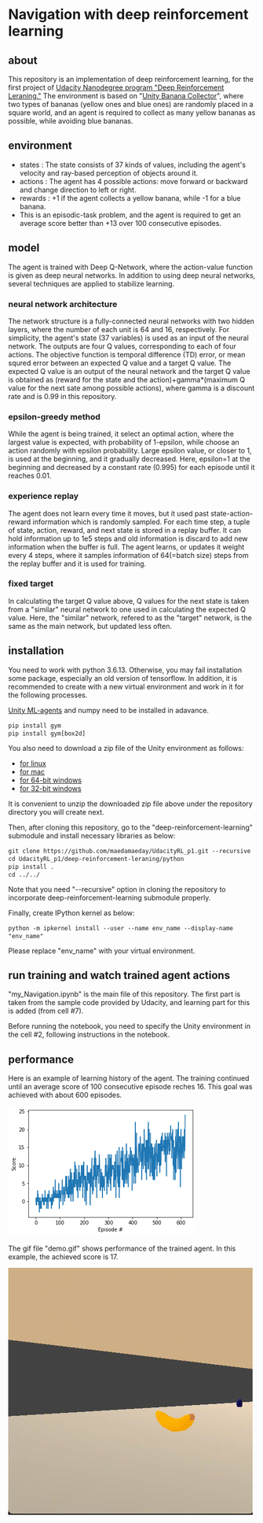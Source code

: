 # Navigation with deep reinforcement learning

## about
This repository is an implementation of deep reinforcement learning,
for the first project of [Udacity Nanodegree program "Deep Reinforcement Leraning."](https://www.udacity.com/course/deep-reinforcement-learning-nanodegree--nd893)
The environment is based on "[Unity Banana Collector](https://github.com/ostamand/banana-collector)",
where two types of bananas (yellow ones and blue ones) are randomly placed in a square world,
and an agent is required to collect as many yellow bananas as possible,
while avoiding blue bananas.

## environment
 - states : The state consists of 37 kinds of values,
including the agent's velocity and ray-based perception of objects around it.
 - actions : The agent has 4 possible actions:
move forward or backward and change direction to left or right.
 - rewards : +1 if the agent collects a yellow banana,
 while -1 for a blue banana.
 - This is an episodic-task problem,
 and the agent is required to get an average score better than +13
 over 100 consecutive episodes.

## model
The agent is trained with Deep Q-Network,
where the action-value function is given as deep neural networks.
In addition to using deep neural networks,
several techniques are applied to stabilize learning.
### neural network architecture
The network structure is a fully-connected neural networks
with two hidden layers, where the number of each unit is 64 and 16, respectively.
For simplicity, the agent's state (37 variables) is used
as an input of the neural network.
The outputs are four Q values, corresponding to each of four actions.
The objective function is temporal difference (TD) error,
or mean squred error between an expected Q value and a target Q value.
The expected Q value is an output of the neural network
and the target Q value is obtained as (reward for the state and the action)+gamma*(maximum Q value for the next sate among possible actions),
where gamma is a discount rate and is 0.99 in this repository. 
### epsilon-greedy method
While the agent is being trained,
it select an optimal action, where the largest value is expected,
with probability of 1-epsilon,
while choose an action randomly with epsilon probability.
Large epsilon value, or closer to 1, is used at the beginning,
and it gradually decreased.
Here, epsilon=1 at the beginning
and decreased by a constant rate (0.995) for each episode until it reaches 0.01.
### experience replay
The agent does not learn every time it moves,
but it used past state-action-reward information which is randomly sampled.
For each time step, a tuple of state, action, reward, and next state is stored
in a replay buffer.
It can hold information up to 1e5 steps
and old information is discard to add new information when the buffer is full.
The agent learns, or updates it weight every 4 steps,
where it samples information of 64(=batch size) steps from the replay buffer
and it is used for training.
### fixed target
In calculating the target Q value above, Q values for the next state is taken from a "similar" neural network to one used in calculating the expected Q value.
Here, the "similar" network, refered to as the "target" network,
is the same as the main network,
but updated less often.

## installation
You need to work with python 3.6.13.
Otherwise, you may fail installation some package,
especially an old version of tensorflow.
In addition, it is recommended to create with a new virtual environment
and work in it for the following processes.

[Unity ML-agents](https://github.com/openai/gym) and numpy need to be installed in adavance. 

```
pip install gym
pip install gym[box2d]
```

You also need to download a zip file of the Unity environment as follows:
 - [for linux](https://s3-us-west-1.amazonaws.com/udacity-drlnd/P1/Banana/Banana_Linux.zip)
 - [for mac](https://s3-us-west-1.amazonaws.com/udacity-drlnd/P1/Banana/Banana.app.zip)
 - [for 64-bit windows](https://s3-us-west-1.amazonaws.com/udacity-drlnd/P1/Banana/Banana_Windows_x86_64.zip)
 - [for 32-bit windows](https://s3-us-west-1.amazonaws.com/udacity-drlnd/P1/Banana/Banana_Windows_x86.zip)

It is convenient to unzip the downloaded zip file above
under the repository directory you will create next.


Then, after cloning this repository, go to the "deep-reinforcement-learning" submodule and install necessary libraries as below:

```
git clone https://github.com/maedamaeday/UdacityRL_p1.git --recursive
cd UdacityRL_p1/deep-reinforcement-leraning/python
pip install .
cd ../../
```

Note that you need "--recursive" option in cloning the repository
to incorporate deep-reinforcement-learning submodule properly.

Finally, create IPython kernel as below:

```
python -m ipkernel install --user --name env_name --display-name "env_name"
```

Please replace "env_name" with your virtual environment.


## run training and watch trained agent actions
"my_Navigation.ipynb" is the main file of this repository.
The first part is taken from the sample code provided by Udacity,
and learning part for this is added (from cell #7).

Before running the notebook,
you need to specify the Unity environment in the cell #2,
following instructions in the notebook.


## performance
Here is an example of learning history of the agent.
The training continued until an average score of 100 consecutive episode
reches 16.
This goal was achieved with about 600 episodes.

![learning history](learning_history.png)

The gif file "demo.gif" shows performance of the trained agent.
In this example, the achieved score is 17.

![demo of the trained agent](demo.gif)


